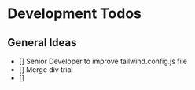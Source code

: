 # Development Todos

## General Ideas

- [] Senior Developer to improve tailwind.config.js file
- [] Merge div trial
- []
